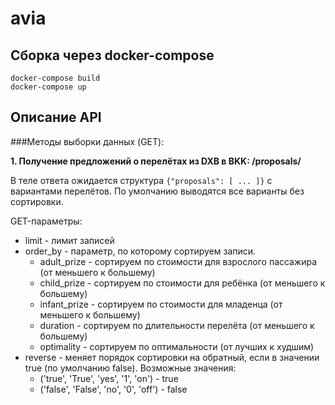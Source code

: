 # avia

## Сборка через docker-compose
```console
docker-compose build
docker-compose up
```

## Описание API

###Методы выборки данных (GET):

**1. Получение предложений о перелётах из DXB в BKK: /proposals/**

В теле ответа ожидается структура `{"proposals": [ ... ]}` с вариантами перелётов.
По умолчанию выводятся все варианты без сортировки.

GET-параметры:
* limit - лимит записей
* order_by - параметр, по которому сортируем записи.
    * adult_prize - сортируем по стоимости для взрослого пассажира (от меньшего к большему)
    * child_prize - сортируем по стоимости для ребёнка (от меньшего к большему)
    * infant_prize - сортируем по стоимости для младенца (от меньшего к большему)
    * duration - сортируем по длительности перелёта (от меньшего к большему)
    * optimality - сортируем по оптимальности (от лучших к худшим)
* reverse - меняет порядок сортировки на обратный, если в значении true (по умолчанию false). Возможные значения:
    * ('true', 'True', 'yes', '1', 'on') - true
    * ('false', 'False', 'no', '0', 'off') - false
